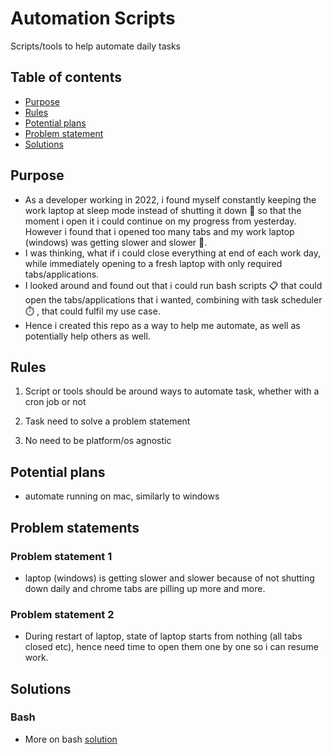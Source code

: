 # Automation Scripts

Scripts/tools to help automate daily tasks

## Table of contents

- [Purpose](#purpose)
- [Rules](#rules)
- [Potential plans](#potential-plans)
- [Problem statement](#problem-statements)
- [Solutions](#solutions)

## Purpose

- As a developer working in 2022, i found myself constantly keeping the work laptop at sleep mode instead of shutting it down :zombie: so that the moment i open it i could continue on my progress from yesterday. However i found that i opened too many tabs and my work laptop (windows) was getting slower and slower :snail:.
- I was thinking, what if i could close everything at end of each work day, while immediately opening to a fresh laptop with only required tabs/applications.
- I looked around and found out that i could run bash scripts :clipboard: that could open the tabs/applications that i wanted, combining with task scheduler :stopwatch: , that could fulfil my use case.
- Hence i created this repo as a way to help me automate, as well as potentially help others as well.

## Rules

1) Script or tools should be around ways to automate task, whether with a cron job or not

2) Task need to solve a problem statement

3) No need to be platform/os agnostic

## Potential plans

- automate running on mac, similarly to windows

## Problem statements

### Problem statement 1

- laptop (windows) is getting slower and slower because of not shutting down daily and chrome tabs are pilling up more and more.

### Problem statement 2

- During restart of laptop, state of laptop starts from nothing (all tabs closed etc), hence need time to open them one by one so i can resume work.

## Solutions

### Bash

- More on bash [solution](./bash/README.md)
